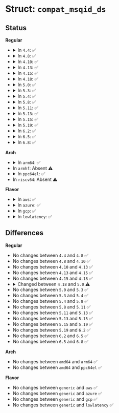 # Struct: <code>compat_msqid_ds</code>

## Status
<b>Regular</b>
<ul>
<li>
<details>
<summary>In <code>4.4</code>: ✅</summary>

```c
struct compat_msqid_ds {
    struct compat_ipc_perm msg_perm;
    compat_uptr_t msg_first;
    compat_uptr_t msg_last;
    compat_time_t msg_stime;
    compat_time_t msg_rtime;
    compat_time_t msg_ctime;
    compat_ulong_t msg_lcbytes;
    compat_ulong_t msg_lqbytes;
    short unsigned int msg_cbytes;
    short unsigned int msg_qnum;
    short unsigned int msg_qbytes;
    compat_ipc_pid_t msg_lspid;
    compat_ipc_pid_t msg_lrpid;
};
```
</details>
</li>
<li>
<details>
<summary>In <code>4.8</code>: ✅</summary>

```c
struct compat_msqid_ds {
    struct compat_ipc_perm msg_perm;
    compat_uptr_t msg_first;
    compat_uptr_t msg_last;
    compat_time_t msg_stime;
    compat_time_t msg_rtime;
    compat_time_t msg_ctime;
    compat_ulong_t msg_lcbytes;
    compat_ulong_t msg_lqbytes;
    short unsigned int msg_cbytes;
    short unsigned int msg_qnum;
    short unsigned int msg_qbytes;
    compat_ipc_pid_t msg_lspid;
    compat_ipc_pid_t msg_lrpid;
};
```
</details>
</li>
<li>
<details>
<summary>In <code>4.10</code>: ✅</summary>

```c
struct compat_msqid_ds {
    struct compat_ipc_perm msg_perm;
    compat_uptr_t msg_first;
    compat_uptr_t msg_last;
    compat_time_t msg_stime;
    compat_time_t msg_rtime;
    compat_time_t msg_ctime;
    compat_ulong_t msg_lcbytes;
    compat_ulong_t msg_lqbytes;
    short unsigned int msg_cbytes;
    short unsigned int msg_qnum;
    short unsigned int msg_qbytes;
    compat_ipc_pid_t msg_lspid;
    compat_ipc_pid_t msg_lrpid;
};
```
</details>
</li>
<li>
<details>
<summary>In <code>4.13</code>: ✅</summary>

```c
struct compat_msqid_ds {
    struct compat_ipc_perm msg_perm;
    compat_uptr_t msg_first;
    compat_uptr_t msg_last;
    compat_time_t msg_stime;
    compat_time_t msg_rtime;
    compat_time_t msg_ctime;
    compat_ulong_t msg_lcbytes;
    compat_ulong_t msg_lqbytes;
    short unsigned int msg_cbytes;
    short unsigned int msg_qnum;
    short unsigned int msg_qbytes;
    compat_ipc_pid_t msg_lspid;
    compat_ipc_pid_t msg_lrpid;
};
```
</details>
</li>
<li>
<details>
<summary>In <code>4.15</code>: ✅</summary>

```c
struct compat_msqid_ds {
    struct compat_ipc_perm msg_perm;
    compat_uptr_t msg_first;
    compat_uptr_t msg_last;
    compat_time_t msg_stime;
    compat_time_t msg_rtime;
    compat_time_t msg_ctime;
    compat_ulong_t msg_lcbytes;
    compat_ulong_t msg_lqbytes;
    short unsigned int msg_cbytes;
    short unsigned int msg_qnum;
    short unsigned int msg_qbytes;
    compat_ipc_pid_t msg_lspid;
    compat_ipc_pid_t msg_lrpid;
};
```
</details>
</li>
<li>
<details>
<summary>In <code>4.18</code>: ✅</summary>

```c
struct compat_msqid_ds {
    struct compat_ipc_perm msg_perm;
    compat_uptr_t msg_first;
    compat_uptr_t msg_last;
    compat_time_t msg_stime;
    compat_time_t msg_rtime;
    compat_time_t msg_ctime;
    compat_ulong_t msg_lcbytes;
    compat_ulong_t msg_lqbytes;
    short unsigned int msg_cbytes;
    short unsigned int msg_qnum;
    short unsigned int msg_qbytes;
    compat_ipc_pid_t msg_lspid;
    compat_ipc_pid_t msg_lrpid;
};
```
</details>
</li>
<li>
<details>
<summary>In <code>5.0</code>: ✅</summary>

```c
struct compat_msqid_ds {
    struct compat_ipc_perm msg_perm;
    compat_uptr_t msg_first;
    compat_uptr_t msg_last;
    old_time32_t msg_stime;
    old_time32_t msg_rtime;
    old_time32_t msg_ctime;
    compat_ulong_t msg_lcbytes;
    compat_ulong_t msg_lqbytes;
    short unsigned int msg_cbytes;
    short unsigned int msg_qnum;
    short unsigned int msg_qbytes;
    compat_ipc_pid_t msg_lspid;
    compat_ipc_pid_t msg_lrpid;
};
```
</details>
</li>
<li>
<details>
<summary>In <code>5.3</code>: ✅</summary>

```c
struct compat_msqid_ds {
    struct compat_ipc_perm msg_perm;
    compat_uptr_t msg_first;
    compat_uptr_t msg_last;
    old_time32_t msg_stime;
    old_time32_t msg_rtime;
    old_time32_t msg_ctime;
    compat_ulong_t msg_lcbytes;
    compat_ulong_t msg_lqbytes;
    short unsigned int msg_cbytes;
    short unsigned int msg_qnum;
    short unsigned int msg_qbytes;
    compat_ipc_pid_t msg_lspid;
    compat_ipc_pid_t msg_lrpid;
};
```
</details>
</li>
<li>
<details>
<summary>In <code>5.4</code>: ✅</summary>

```c
struct compat_msqid_ds {
    struct compat_ipc_perm msg_perm;
    compat_uptr_t msg_first;
    compat_uptr_t msg_last;
    old_time32_t msg_stime;
    old_time32_t msg_rtime;
    old_time32_t msg_ctime;
    compat_ulong_t msg_lcbytes;
    compat_ulong_t msg_lqbytes;
    short unsigned int msg_cbytes;
    short unsigned int msg_qnum;
    short unsigned int msg_qbytes;
    compat_ipc_pid_t msg_lspid;
    compat_ipc_pid_t msg_lrpid;
};
```
</details>
</li>
<li>
<details>
<summary>In <code>5.8</code>: ✅</summary>

```c
struct compat_msqid_ds {
    struct compat_ipc_perm msg_perm;
    compat_uptr_t msg_first;
    compat_uptr_t msg_last;
    old_time32_t msg_stime;
    old_time32_t msg_rtime;
    old_time32_t msg_ctime;
    compat_ulong_t msg_lcbytes;
    compat_ulong_t msg_lqbytes;
    short unsigned int msg_cbytes;
    short unsigned int msg_qnum;
    short unsigned int msg_qbytes;
    compat_ipc_pid_t msg_lspid;
    compat_ipc_pid_t msg_lrpid;
};
```
</details>
</li>
<li>
<details>
<summary>In <code>5.11</code>: ✅</summary>

```c
struct compat_msqid_ds {
    struct compat_ipc_perm msg_perm;
    compat_uptr_t msg_first;
    compat_uptr_t msg_last;
    old_time32_t msg_stime;
    old_time32_t msg_rtime;
    old_time32_t msg_ctime;
    compat_ulong_t msg_lcbytes;
    compat_ulong_t msg_lqbytes;
    short unsigned int msg_cbytes;
    short unsigned int msg_qnum;
    short unsigned int msg_qbytes;
    compat_ipc_pid_t msg_lspid;
    compat_ipc_pid_t msg_lrpid;
};
```
</details>
</li>
<li>
<details>
<summary>In <code>5.13</code>: ✅</summary>

```c
struct compat_msqid_ds {
    struct compat_ipc_perm msg_perm;
    compat_uptr_t msg_first;
    compat_uptr_t msg_last;
    old_time32_t msg_stime;
    old_time32_t msg_rtime;
    old_time32_t msg_ctime;
    compat_ulong_t msg_lcbytes;
    compat_ulong_t msg_lqbytes;
    short unsigned int msg_cbytes;
    short unsigned int msg_qnum;
    short unsigned int msg_qbytes;
    compat_ipc_pid_t msg_lspid;
    compat_ipc_pid_t msg_lrpid;
};
```
</details>
</li>
<li>
<details>
<summary>In <code>5.15</code>: ✅</summary>

```c
struct compat_msqid_ds {
    struct compat_ipc_perm msg_perm;
    compat_uptr_t msg_first;
    compat_uptr_t msg_last;
    old_time32_t msg_stime;
    old_time32_t msg_rtime;
    old_time32_t msg_ctime;
    compat_ulong_t msg_lcbytes;
    compat_ulong_t msg_lqbytes;
    short unsigned int msg_cbytes;
    short unsigned int msg_qnum;
    short unsigned int msg_qbytes;
    compat_ipc_pid_t msg_lspid;
    compat_ipc_pid_t msg_lrpid;
};
```
</details>
</li>
<li>
<details>
<summary>In <code>5.19</code>: ✅</summary>

```c
struct compat_msqid_ds {
    struct compat_ipc_perm msg_perm;
    compat_uptr_t msg_first;
    compat_uptr_t msg_last;
    old_time32_t msg_stime;
    old_time32_t msg_rtime;
    old_time32_t msg_ctime;
    compat_ulong_t msg_lcbytes;
    compat_ulong_t msg_lqbytes;
    short unsigned int msg_cbytes;
    short unsigned int msg_qnum;
    short unsigned int msg_qbytes;
    compat_ipc_pid_t msg_lspid;
    compat_ipc_pid_t msg_lrpid;
};
```
</details>
</li>
<li>
<details>
<summary>In <code>6.2</code>: ✅</summary>

```c
struct compat_msqid_ds {
    struct compat_ipc_perm msg_perm;
    compat_uptr_t msg_first;
    compat_uptr_t msg_last;
    old_time32_t msg_stime;
    old_time32_t msg_rtime;
    old_time32_t msg_ctime;
    compat_ulong_t msg_lcbytes;
    compat_ulong_t msg_lqbytes;
    short unsigned int msg_cbytes;
    short unsigned int msg_qnum;
    short unsigned int msg_qbytes;
    compat_ipc_pid_t msg_lspid;
    compat_ipc_pid_t msg_lrpid;
};
```
</details>
</li>
<li>
<details>
<summary>In <code>6.5</code>: ✅</summary>

```c
struct compat_msqid_ds {
    struct compat_ipc_perm msg_perm;
    compat_uptr_t msg_first;
    compat_uptr_t msg_last;
    old_time32_t msg_stime;
    old_time32_t msg_rtime;
    old_time32_t msg_ctime;
    compat_ulong_t msg_lcbytes;
    compat_ulong_t msg_lqbytes;
    short unsigned int msg_cbytes;
    short unsigned int msg_qnum;
    short unsigned int msg_qbytes;
    compat_ipc_pid_t msg_lspid;
    compat_ipc_pid_t msg_lrpid;
};
```
</details>
</li>
<li>
<details>
<summary>In <code>6.8</code>: ✅</summary>

```c
struct compat_msqid_ds {
    struct compat_ipc_perm msg_perm;
    compat_uptr_t msg_first;
    compat_uptr_t msg_last;
    old_time32_t msg_stime;
    old_time32_t msg_rtime;
    old_time32_t msg_ctime;
    compat_ulong_t msg_lcbytes;
    compat_ulong_t msg_lqbytes;
    short unsigned int msg_cbytes;
    short unsigned int msg_qnum;
    short unsigned int msg_qbytes;
    compat_ipc_pid_t msg_lspid;
    compat_ipc_pid_t msg_lrpid;
};
```
</details>
</li>
</ul>
<b>Arch</b>
<ul>
<li>
<details>
<summary>In <code>arm64</code>: ✅</summary>

```c
struct compat_msqid_ds {
    struct compat_ipc_perm msg_perm;
    compat_uptr_t msg_first;
    compat_uptr_t msg_last;
    old_time32_t msg_stime;
    old_time32_t msg_rtime;
    old_time32_t msg_ctime;
    compat_ulong_t msg_lcbytes;
    compat_ulong_t msg_lqbytes;
    short unsigned int msg_cbytes;
    short unsigned int msg_qnum;
    short unsigned int msg_qbytes;
    compat_ipc_pid_t msg_lspid;
    compat_ipc_pid_t msg_lrpid;
};
```
</details>
</li>
<li>
In <code>armhf</code>: Absent ⚠️
</li>
<li>
<details>
<summary>In <code>ppc64el</code>: ✅</summary>

```c
struct compat_msqid_ds {
    struct compat_ipc_perm msg_perm;
    compat_uptr_t msg_first;
    compat_uptr_t msg_last;
    old_time32_t msg_stime;
    old_time32_t msg_rtime;
    old_time32_t msg_ctime;
    compat_ulong_t msg_lcbytes;
    compat_ulong_t msg_lqbytes;
    short unsigned int msg_cbytes;
    short unsigned int msg_qnum;
    short unsigned int msg_qbytes;
    compat_ipc_pid_t msg_lspid;
    compat_ipc_pid_t msg_lrpid;
};
```
</details>
</li>
<li>
In <code>riscv64</code>: Absent ⚠️
</li>
</ul>
<b>Flavor</b>
<ul>
<li>
<details>
<summary>In <code>aws</code>: ✅</summary>

```c
struct compat_msqid_ds {
    struct compat_ipc_perm msg_perm;
    compat_uptr_t msg_first;
    compat_uptr_t msg_last;
    old_time32_t msg_stime;
    old_time32_t msg_rtime;
    old_time32_t msg_ctime;
    compat_ulong_t msg_lcbytes;
    compat_ulong_t msg_lqbytes;
    short unsigned int msg_cbytes;
    short unsigned int msg_qnum;
    short unsigned int msg_qbytes;
    compat_ipc_pid_t msg_lspid;
    compat_ipc_pid_t msg_lrpid;
};
```
</details>
</li>
<li>
<details>
<summary>In <code>azure</code>: ✅</summary>

```c
struct compat_msqid_ds {
    struct compat_ipc_perm msg_perm;
    compat_uptr_t msg_first;
    compat_uptr_t msg_last;
    old_time32_t msg_stime;
    old_time32_t msg_rtime;
    old_time32_t msg_ctime;
    compat_ulong_t msg_lcbytes;
    compat_ulong_t msg_lqbytes;
    short unsigned int msg_cbytes;
    short unsigned int msg_qnum;
    short unsigned int msg_qbytes;
    compat_ipc_pid_t msg_lspid;
    compat_ipc_pid_t msg_lrpid;
};
```
</details>
</li>
<li>
<details>
<summary>In <code>gcp</code>: ✅</summary>

```c
struct compat_msqid_ds {
    struct compat_ipc_perm msg_perm;
    compat_uptr_t msg_first;
    compat_uptr_t msg_last;
    old_time32_t msg_stime;
    old_time32_t msg_rtime;
    old_time32_t msg_ctime;
    compat_ulong_t msg_lcbytes;
    compat_ulong_t msg_lqbytes;
    short unsigned int msg_cbytes;
    short unsigned int msg_qnum;
    short unsigned int msg_qbytes;
    compat_ipc_pid_t msg_lspid;
    compat_ipc_pid_t msg_lrpid;
};
```
</details>
</li>
<li>
<details>
<summary>In <code>lowlatency</code>: ✅</summary>

```c
struct compat_msqid_ds {
    struct compat_ipc_perm msg_perm;
    compat_uptr_t msg_first;
    compat_uptr_t msg_last;
    old_time32_t msg_stime;
    old_time32_t msg_rtime;
    old_time32_t msg_ctime;
    compat_ulong_t msg_lcbytes;
    compat_ulong_t msg_lqbytes;
    short unsigned int msg_cbytes;
    short unsigned int msg_qnum;
    short unsigned int msg_qbytes;
    compat_ipc_pid_t msg_lspid;
    compat_ipc_pid_t msg_lrpid;
};
```
</details>
</li>
</ul>

## Differences
<b>Regular</b>
<ul>
<li>
No changes between <code>4.4</code> and <code>4.8</code> ✅
</li>
<li>
No changes between <code>4.8</code> and <code>4.10</code> ✅
</li>
<li>
No changes between <code>4.10</code> and <code>4.13</code> ✅
</li>
<li>
No changes between <code>4.13</code> and <code>4.15</code> ✅
</li>
<li>
No changes between <code>4.15</code> and <code>4.18</code> ✅
</li>
<li>
<details>
<summary>Changed between <code>4.18</code> and <code>5.0</code> ⚠️</summary>
<ul>
<li>
<b>Field type changed. </b>
<code>compat_time_t msg_stime</code> ➡️ <code>old_time32_t msg_stime</code>
</li>
<li>
<b>Field type changed. </b>
<code>compat_time_t msg_rtime</code> ➡️ <code>old_time32_t msg_rtime</code>
</li>
<li>
<b>Field type changed. </b>
<code>compat_time_t msg_ctime</code> ➡️ <code>old_time32_t msg_ctime</code>
</li>
</ul>
</details>
</li>
<li>
No changes between <code>5.0</code> and <code>5.3</code> ✅
</li>
<li>
No changes between <code>5.3</code> and <code>5.4</code> ✅
</li>
<li>
No changes between <code>5.4</code> and <code>5.8</code> ✅
</li>
<li>
No changes between <code>5.8</code> and <code>5.11</code> ✅
</li>
<li>
No changes between <code>5.11</code> and <code>5.13</code> ✅
</li>
<li>
No changes between <code>5.13</code> and <code>5.15</code> ✅
</li>
<li>
No changes between <code>5.15</code> and <code>5.19</code> ✅
</li>
<li>
No changes between <code>5.19</code> and <code>6.2</code> ✅
</li>
<li>
No changes between <code>6.2</code> and <code>6.5</code> ✅
</li>
<li>
No changes between <code>6.5</code> and <code>6.8</code> ✅
</li>
</ul>
<b>Arch</b>
<ul>
<li>
No changes between <code>amd64</code> and <code>arm64</code> ✅
</li>
<li>
No changes between <code>amd64</code> and <code>ppc64el</code> ✅
</li>
</ul>
<b>Flavor</b>
<ul>
<li>
No changes between <code>generic</code> and <code>aws</code> ✅
</li>
<li>
No changes between <code>generic</code> and <code>azure</code> ✅
</li>
<li>
No changes between <code>generic</code> and <code>gcp</code> ✅
</li>
<li>
No changes between <code>generic</code> and <code>lowlatency</code> ✅
</li>
</ul>
